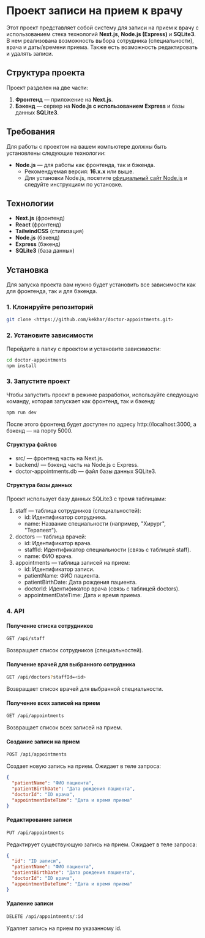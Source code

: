# Проект записи на прием к врачу

Этот проект представляет собой систему для записи на прием к врачу с использованием стека технологий **Next.js**, **Node.js (Express)** и **SQLite3**. В нем реализована возможность выбора сотрудника (специальности), врача и даты/времени приема. Также есть возможность редактировать и удалять записи.

## Структура проекта

Проект разделен на две части:
1. **Фронтенд** — приложение на **Next.js**.
2. **Бэкенд** — сервер на **Node.js с использованием Express** и базы данных **SQLite3**.

## Требования

Для работы с проектом на вашем компьютере должны быть установлены следующие технологии:

- **Node.js** — для работы как фронтенда, так и бэкенда.
  - Рекомендуемая версия: **16.x.x** или выше.
  - Для установки Node.js, посетите [официальный сайт Node.js](https://nodejs.org) и следуйте инструкциям по установке.

## Технологии

- **Next.js** (фронтенд)
- **React** (фронтенд)
- **TailwindCSS** (стилизация)
- **Node.js** (бэкенд)
- **Express** (бэкенд)
- **SQLite3** (база данных)

## Установка

Для запуска проекта вам нужно будет установить все зависимости как для фронтенда, так и для бэкенда.

### 1. Клонируйте репозиторий

```bash
git clone <https://github.com/kekhar/doctor-appointments.git>
```

### 2. Установите зависимости
Перейдите в папку с проектом и установите зависимости:
```bash
cd doctor-appointments
npm install
```

### 3. Запустите проект
Чтобы запустить проект в режиме разработки, используйте следующую команду, которая запускает как фронтенд, так и бэкенд:
```bash
npm run dev
```
После этого фронтенд будет доступен по адресу http://localhost:3000, а бэкенд — на порту 5000.

#### Структура файлов
- src/ — фронтенд часть на Next.js.
- backend/ — бэкенд часть на Node.js с Express.
- doctor-appointments.db — файл базы данных SQLite3.

#### Структура базы данных
Проект использует базу данных SQLite3 с тремя таблицами:
1. staff — таблица сотрудников (специальностей):
    - id: Идентификатор сотрудника.
    - name: Название специальности (например, "Хирург", "Терапевт").
2. doctors — таблица врачей:
    - id: Идентификатор врача.
    - staffId: Идентификатор специальности (связь с таблицей staff).
    - name: ФИО врача.
3. appointments — таблица записей на прием:
    - id: Идентификатор записи.
    - patientName: ФИО пациента.
    - patientBirthDate: Дата рождения пациента.
    - doctorId: Идентификатор врача (связь с таблицей doctors).
    - appointmentDateTime: Дата и время приема.

### 4. API
#### Получение списка сотрудников
```bash
GET /api/staff
```
Возвращает список сотрудников (специальностей).
#### Получение врачей для выбранного сотрудника
```bash
GET /api/doctors?staffId=<id>
```
Возвращает список врачей для выбранной специальности.
#### Получение всех записей на прием
```bash
GET /api/appointments
```
Возвращает список всех записей на прием.
#### Создание записи на прием
```bash
POST /api/appointments
```
Создает новую запись на прием. Ожидает в теле запроса:
```json
{
  "patientName": "ФИО пациента",
  "patientBirthDate": "Дата рождения пациента",
  "doctorId": "ID врача",
  "appointmentDateTime": "Дата и время приема"
}
```
#### Редактирование записи
```bash
PUT /api/appointments
```
Редактирует существующую запись на прием. Ожидает в теле запроса:
```json
{
  "id": "ID записи",
  "patientName": "ФИО пациента",
  "patientBirthDate": "Дата рождения пациента",
  "doctorId": "ID врача",
  "appointmentDateTime": "Дата и время приема"
}
```
#### Удаление записи
```bash
DELETE /api/appointments/:id
```
Удаляет запись на прием по указанному id.










